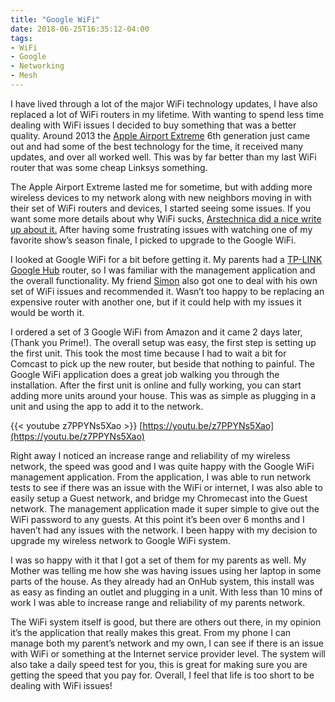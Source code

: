 ```yaml
---
title: "Google WiFi"
date: 2018-06-25T16:35:12-04:00
tags:
- WiFi
- Google
- Networking
- Mesh
---
```


I have lived through a lot of the major WiFi technology updates, I have also replaced a lot of WiFi routers in my lifetime. With wanting to spend less time dealing with WiFi issues I decided to buy something that was a better quality.  Around 2013 the [Apple Airport Extreme](https://www.apple.com/airport-extreme/) 6th generation just came out and had some of the best technology for the time, it received many updates, and over all worked well. This was by far better than my last WiFi router that was some cheap Linksys something. 
 
The Apple Airport Extreme lasted me for sometime, but with adding more wireless devices to my network along with new neighbors moving in with their set of WiFi routers and devices, I started seeing some issues. If you want some more details about why WiFi sucks, [Arstechnica did a nice write up about it.](https://arstechnica.com/information-technology/2017/03/802-eleventy-what-a-deep-dive-into-why-wi-fi-kind-of-sucks/) After having some frustrating issues with watching one of my favorite show’s season finale, I picked to upgrade to the Google WiFi.

I looked at Google WiFi for a bit before getting it. My parents had a [TP-LINK Google Hub](https://on.google.com/hub/) router, so I was familiar with the management application and the overall functionality. My friend [Simon](http://newtriks.com/) also got one to deal with his own set of WiFi issues and recommended it. Wasn’t too happy to be replacing an expensive router with another one, but if it could help with my issues it would be worth it.

I ordered a set of 3 Google WiFi from Amazon and it came 2 days later, (Thank you Prime!). The overall setup was easy, the first step is setting up the first unit. This took the most time because I had to wait a bit for Comcast to pick up the new router, but beside that nothing to painful. The Google WiFi application does a great job walking you through the installation. After the first unit is online and fully working, you can start adding more units around your house. This was as simple as plugging in a unit and using the app to add it to the network.

{{< youtube z7PPYNs5Xao >}}
[https://youtu.be/z7PPYNs5Xao](https://youtu.be/z7PPYNs5Xao)

Right away I noticed an increase range and reliability of my wireless network, the speed was good and I was quite happy with the Google WiFi management application. From the application, I was able to run network tests to see if there was an issue with the WiFi or internet, I was also able to easily setup a Guest network, and bridge my Chromecast into the Guest network. The management application made it super simple to give out the WiFi password to any guests. At this point it’s been over 6 months and I haven’t had any issues with the network. I been happy with my decision to upgrade my wireless network to Google WiFi system.

I was so happy with it that I got a set of them for my parents as well. My Mother was telling me how she was having issues using her laptop in some parts of the house. As they already had an OnHub system, this install was as easy as finding an outlet and plugging in a unit. With less than 10 mins of work I was able to increase range and reliability of my parents network.

The WiFi system itself is good, but there are others out there, in my opinion it’s the application that really makes this great. From my phone I can manage both my parent’s network and my own, I can see if there is an issue with WiFi or something at the Internet service provider level. The system will also take a daily speed test for you, this is great for making sure you are getting the speed that you pay for. Overall, I feel that life is too short to be dealing with WiFi issues!
